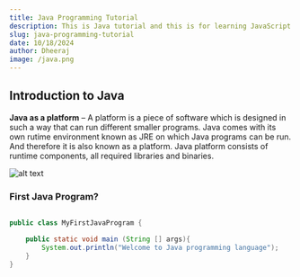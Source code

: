 ```yaml
---
title: Java Programming Tutorial
description: This is Java tutorial and this is for learning JavaScript
slug: java-programming-tutorial
date: 10/18/2024
author: Dheeraj
image: /java.png
---
```


## Introduction to Java

**Java as a platform** – A platform is a piece of software which is designed in such a way that can run different smaller programs. Java comes with its own rutime environment known as JRE on which Java programs can be run. And therefore it is also known as a platform. Java platform consists of runtime components, all required libraries and binaries.

![alt text](/IntroJava.png)


### First Java Program?

```java

public class MyFirstJavaProgram {

	public static void main (String [] args){
		System.out.println("Welcome to Java programming language");
	}
}

```

